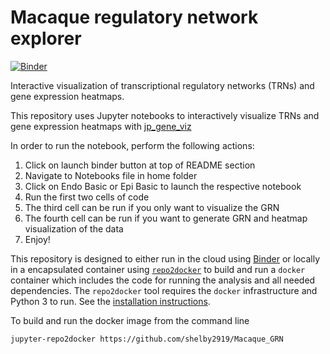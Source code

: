
# Macaque regulatory network explorer

[![Binder](https://mybinder.org/badge.svg)](https://mybinder.org/v2/gh/shelby2919/Macaque_GRN.git/main)

Interactive visualization of transcriptional regulatory networks (TRNs) and gene expression heatmaps.

This repository uses Jupyter notebooks to interactively visualize TRNs and gene expression heatmaps 
with [jp_gene_viz](https://github.com/simonsfoundation/jp_gene_viz)

In order to run the notebook, perform the following actions:
1) Click on launch binder button at top of README section
2) Navigate to Notebooks file in home folder
3) Click on Endo Basic or Epi Basic to launch the respective notebook
4) Run the first two cells of code
5) The third cell can be run if you only want to visualize the GRN
6) The fourth cell can be run if you want to generate GRN and heatmap visualization of the data
7) Enjoy!

This repository is designed to either run in the cloud using 
[Binder](https://mybinder.org/v2/gh/shelby2919/Macaque_GRN.git/main)
or locally in a encapsulated container using
[`repo2docker`](https://repo2docker.readthedocs.io/en/latest/)
to build and run a `docker` container which includes
the code for running the analysis and all needed dependencies.
The `repo2docker` tool requires the `docker` infrastructure
and Python 3 to run.  See the 
[installation instructions](https://repo2docker.readthedocs.io/en/latest/install.html).

To build and run the docker image from the command line

```bash
jupyter-repo2docker https://github.com/shelby2919/Macaque_GRN
```
